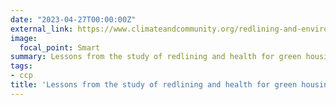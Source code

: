 ```yaml
---
date: "2023-04-27T00:00:00Z"
external_link: https://www.climateandcommunity.org/redlining-and-environmental-risk
image:
  focal_point: Smart
summary: Lessons from the study of redlining and health for green housing investment
tags:
- ccp
title: 'Lessons from the study of redlining and health for green housing investment'
---
```

